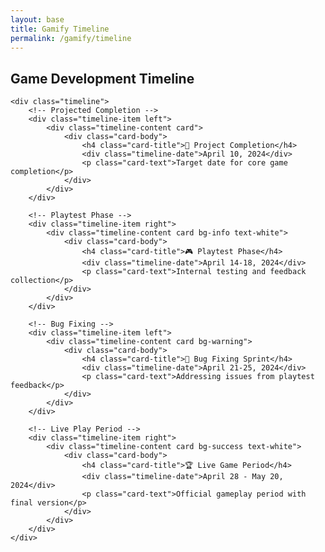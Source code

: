 ```yaml
---
layout: base
title: Gamify Timeline
permalink: /gamify/timeline
---
```


<div class="container mt-5">
    <h2 class="text-center mb-4">Game Development Timeline</h2>
    
    <div class="timeline">
        <!-- Projected Completion -->
        <div class="timeline-item left">
            <div class="timeline-content card">
                <div class="card-body">
                    <h4 class="card-title">🚀 Project Completion</h4>
                    <div class="timeline-date">April 10, 2024</div>
                    <p class="card-text">Target date for core game completion</p>
                </div>
            </div>
        </div>

        <!-- Playtest Phase -->
        <div class="timeline-item right">
            <div class="timeline-content card bg-info text-white">
                <div class="card-body">
                    <h4 class="card-title">🎮 Playtest Phase</h4>
                    <div class="timeline-date">April 14-18, 2024</div>
                    <p class="card-text">Internal testing and feedback collection</p>
                </div>
            </div>
        </div>

        <!-- Bug Fixing -->
        <div class="timeline-item left">
            <div class="timeline-content card bg-warning">
                <div class="card-body">
                    <h4 class="card-title">🐞 Bug Fixing Sprint</h4>
                    <div class="timeline-date">April 21-25, 2024</div>
                    <p class="card-text">Addressing issues from playtest feedback</p>
                </div>
            </div>
        </div>

        <!-- Live Play Period -->
        <div class="timeline-item right">
            <div class="timeline-content card bg-success text-white">
                <div class="card-body">
                    <h4 class="card-title">🏆 Live Game Period</h4>
                    <div class="timeline-date">April 28 - May 20, 2024</div>
                    <p class="card-text">Official gameplay period with final version</p>
                </div>
            </div>
        </div>
    </div>
</div>

<style>
.timeline {
    position: relative;
    padding: 40px 0;
}

.timeline::before {
    content: '';
    position: absolute;
    left: 50%;
    width: 2px;
    height: 100%;
    background: #dee2e6;
}

.timeline-item {
    width: 50%;
    position: relative;
    padding: 20px 40px;
}

.timeline-item.left {
    left: 0;
    text-align: right;
}

.timeline-item.right {
    left: 50%;
}

.timeline-content {
    position: relative;
    border-radius: 8px;
}

.timeline-date {
    font-size: 0.9em;
    color: #6c757d;
    margin-bottom: 5px;
}

@media (max-width: 768px) {
    .timeline::before {
        left: 20px;
    }
    
    .timeline-item {
        width: 100%;
        left: 0 !important;
        padding-left: 60px;
        padding-right: 20px;
        text-align: left !important;
    }
}
</style>